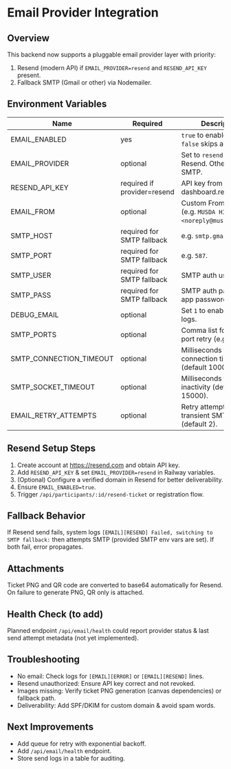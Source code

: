 # Email Provider Integration

## Overview
This backend now supports a pluggable email provider layer with priority:
1. Resend (modern API) if `EMAIL_PROVIDER=resend` and `RESEND_API_KEY` present.
2. Fallback SMTP (Gmail or other) via Nodemailer.

## Environment Variables
| Name | Required | Description |
|------|----------|-------------|
| EMAIL_ENABLED | yes | `true` to enable sending; `false` skips actual send. |
| EMAIL_PROVIDER | optional | Set to `resend` to use Resend. Otherwise uses SMTP. |
| RESEND_API_KEY | required if provider=resend | API key from dashboard.resend.com. |
| EMAIL_FROM | optional | Custom From header (e.g. `MUSDA HIMPERRA <noreply@musda.local>`). |
| SMTP_HOST | required for SMTP fallback | e.g. `smtp.gmail.com`. |
| SMTP_PORT | required for SMTP fallback | e.g. `587`. |
| SMTP_USER | required for SMTP fallback | SMTP auth user. |
| SMTP_PASS | required for SMTP fallback | SMTP auth password or app password. |
| DEBUG_EMAIL | optional | Set `1` to enable verbose logs. |
| SMTP_PORTS | optional | Comma list for multi-port retry (e.g. `587,465`). |
| SMTP_CONNECTION_TIMEOUT | optional | Milliseconds for initial connection timeout (default 10000). |
| SMTP_SOCKET_TIMEOUT | optional | Milliseconds for socket inactivity (default 15000). |
| EMAIL_RETRY_ATTEMPTS | optional | Retry attempts for transient SMTP errors (default 2). |

## Resend Setup Steps
1. Create account at https://resend.com and obtain API key.
2. Add `RESEND_API_KEY` & set `EMAIL_PROVIDER=resend` in Railway variables.
3. (Optional) Configure a verified domain in Resend for better deliverability.
4. Ensure `EMAIL_ENABLED=true`.
5. Trigger `/api/participants/:id/resend-ticket` or registration flow.

## Fallback Behavior
If Resend send fails, system logs `[EMAIL][RESEND] Failed, switching to SMTP fallback:` then attempts SMTP (provided SMTP env vars are set). If both fail, error propagates.

## Attachments
Ticket PNG and QR code are converted to base64 automatically for Resend. On failure to generate PNG, QR only is attached.

## Health Check (to add)
Planned endpoint `/api/email/health` could report provider status & last send attempt metadata (not yet implemented).

## Troubleshooting
- No email: Check logs for `[EMAIL][ERROR]` or `[EMAIL][RESEND]` lines.
- Resend unauthorized: Ensure API key correct and not revoked.
- Images missing: Verify ticket PNG generation (canvas dependencies) or fallback path.
- Deliverability: Add SPF/DKIM for custom domain & avoid spam words.

## Next Improvements
- Add queue for retry with exponential backoff.
- Add `/api/email/health` endpoint.
- Store send logs in a table for auditing.

